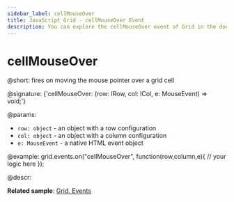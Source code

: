```yaml
---
sidebar_label: cellMouseOver
title: JavaScript Grid - cellMouseOver Event 
description: You can explore the cellMouseOver event of Grid in the documentation of the DHTMLX JavaScript UI library. Browse developer guides and API reference, try out code examples and live demos, and download a free 30-day evaluation version of DHTMLX Suite 7.
---
```


# cellMouseOver

@short: fires on moving the mouse pointer over a grid cell

@signature: {'cellMouseOver: (row: IRow, col: ICol, e: MouseEvent) => void;'}

@params:
- `row: object` - an object with a row configuration
- `col: object` - an object with a column configuration
- `e: MouseEvent` - a native HTML event object

@example:
grid.events.on("cellMouseOver", function(row,column,e){
    // your logic here
});

@descr:

**Related sample**: [Grid. Events](https://snippet.dhtmlx.com/9zeyp4ds)
